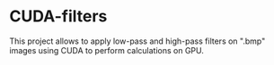 # CUDA-filters
This project allows to apply low-pass and high-pass filters on ".bmp" images using CUDA to perform calculations on GPU.
